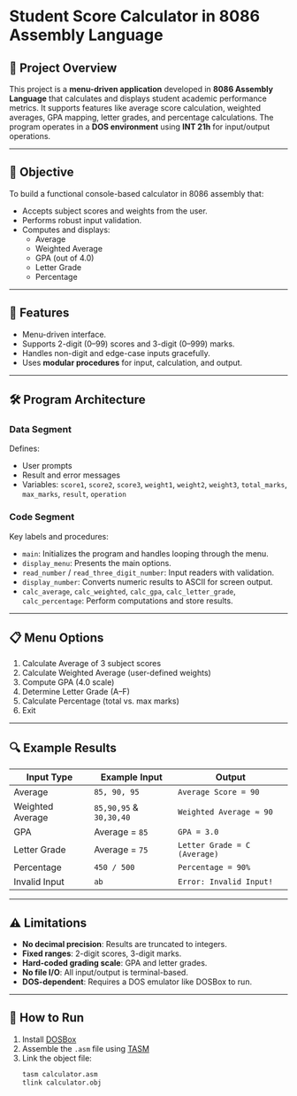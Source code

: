# Student Score Calculator in 8086 Assembly Language

## 📘 Project Overview

This project is a **menu-driven application** developed in **8086 Assembly Language** that calculates and displays student academic performance metrics. It supports features like average score calculation, weighted averages, GPA mapping, letter grades, and percentage calculations. The program operates in a **DOS environment** using **INT 21h** for input/output operations.

---

## 🎯 Objective

To build a functional console-based calculator in 8086 assembly that:

- Accepts subject scores and weights from the user.
- Performs robust input validation.
- Computes and displays:
  - Average
  - Weighted Average
  - GPA (out of 4.0)
  - Letter Grade
  - Percentage

---

## 🧠 Features

- Menu-driven interface.
- Supports 2-digit (0–99) scores and 3-digit (0–999) marks.
- Handles non-digit and edge-case inputs gracefully.
- Uses **modular procedures** for input, calculation, and output.

---

## 🛠️ Program Architecture

### Data Segment

Defines:
- User prompts
- Result and error messages
- Variables: `score1`, `score2`, `score3`, `weight1`, `weight2`, `weight3`, `total_marks`, `max_marks`, `result`, `operation`

### Code Segment

Key labels and procedures:
- `main`: Initializes the program and handles looping through the menu.
- `display_menu`: Presents the main options.
- `read_number` / `read_three_digit_number`: Input readers with validation.
- `display_number`: Converts numeric results to ASCII for screen output.
- `calc_average`, `calc_weighted`, `calc_gpa`, `calc_letter_grade`, `calc_percentage`: Perform computations and store results.

---

## 📋 Menu Options

1. Calculate Average of 3 subject scores  
2. Calculate Weighted Average (user-defined weights)  
3. Compute GPA (4.0 scale)  
4. Determine Letter Grade (A–F)  
5. Calculate Percentage (total vs. max marks)  
6. Exit  

---

## 🔍 Example Results

| Input Type         | Example Input             | Output                      |
|--------------------|---------------------------|-----------------------------|
| Average            | `85, 90, 95`              | `Average Score = 90`        |
| Weighted Average   | `85,90,95` & `30,30,40`   | `Weighted Average ≈ 90`     |
| GPA                | Average = `85`            | `GPA = 3.0`                 |
| Letter Grade       | Average = `75`            | `Letter Grade = C (Average)`|
| Percentage         | `450 / 500`               | `Percentage = 90%`          |
| Invalid Input      | `ab`                      | `Error: Invalid Input!`     |

---

## ⚠️ Limitations

- **No decimal precision**: Results are truncated to integers.
- **Fixed ranges**: 2-digit scores, 3-digit marks.
- **Hard-coded grading scale**: GPA and letter grades.
- **No file I/O**: All input/output is terminal-based.
- **DOS-dependent**: Requires a DOS emulator like DOSBox to run.

---

## 🚀 How to Run

1. Install [DOSBox](https://www.dosbox.com/)
2. Assemble the `.asm` file using [TASM](https://archive.org/details/TASM_Complete)
3. Link the object file:
   ```bash
   tasm calculator.asm
   tlink calculator.obj

